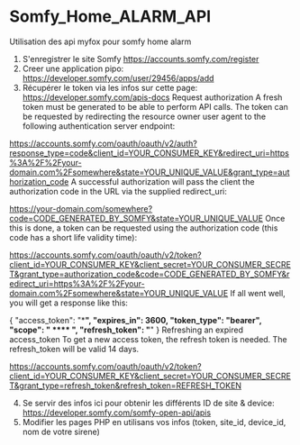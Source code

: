 # Somfy_Home_ALARM_API
Utilisation des api myfox pour somfy home alarm



1) S'enregistrer le site Somfy https://accounts.somfy.com/register
2) Creer une application pipo: https://developer.somfy.com/user/29456/apps/add
3) Récupérer le token via les infos sur cette page: https://developer.somfy.com/apis-docs
Request authorization
A fresh token must be generated to be able to perform API calls. The token can be requested by redirecting the resource owner user agent to the following authentication server endpoint:

https://accounts.somfy.com/oauth/oauth/v2/auth?response_type=code&client_id=YOUR_CONSUMER_KEY&redirect_uri=https%3A%2F%2Fyour-domain.com%2Fsomewhere&state=YOUR_UNIQUE_VALUE&grant_type=authorization_code
A successful authorization will pass the client the authorization code in the URL via the supplied redirect_uri:

https://your-domain.com/somewhere?code=CODE_GENERATED_BY_SOMFY&state=YOUR_UNIQUE_VALUE
Once this is done, a token can be requested using the authorization code (this code has a short life validity time):

https://accounts.somfy.com/oauth/oauth/v2/token?client_id=YOUR_CONSUMER_KEY&client_secret=YOUR_CONSUMER_SECRET&grant_type=authorization_code&code=CODE_GENERATED_BY_SOMFY&redirect_uri=https%3A%2F%2Fyour-domain.com%2Fsomewhere&state=YOUR_UNIQUE_VALUE
If all went well, you will get a response like this:

{ 
"access_token": "*************************************************************", 
"expires_in": 3600, 
"token_type": "bearer", 
"scope": "**** **** ****", 
"refresh_token": "************************************************************" 
}
Refreshing an expired access_token
To get a new access token, the refresh token is needed. The refresh_token will be valid 14 days.

https://accounts.somfy.com/oauth/oauth/v2/token?client_id=YOUR_CONSUMER_KEY&client_secret=YOUR_CONSUMER_SECRET&grant_type=refresh_token&refresh_token=REFRESH_TOKEN

4) Se servir des infos ici pour obtenir les différents ID de site & device: https://developer.somfy.com/somfy-open-api/apis
5) Modifier les pages PHP en utilisans vos infos (token, site_id, device_id, nom de votre sirene)
